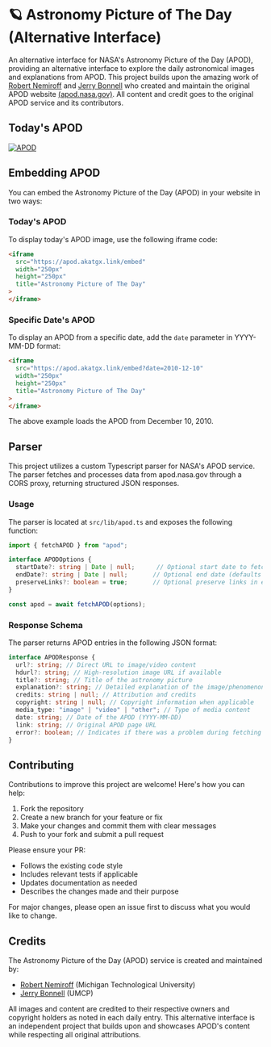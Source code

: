 # 🪐 Astronomy Picture of The Day (Alternative Interface)

An alternative interface for NASA's Astronomy Picture of the Day (APOD), providing an alternative interface to explore the daily astronomical images and explanations from APOD. This project builds upon the amazing work of [Robert Nemiroff](http://www.phy.mtu.edu/faculty/Nemiroff.html) and [Jerry Bonnell](https://apod.nasa.gov/htmltest/jbonnell/www/bonnell.html) who created and maintain the original APOD website [(apod.nasa.gov)](https://apod.nasa.gov). All content and credit goes to the original APOD service and its contributors.

## Today's APOD

[![APOD](https://apod.nasa.gov/apod/calendar/today.jpg)](https://apod.akatgx.link)

## Embedding APOD

You can embed the Astronomy Picture of the Day (APOD) in your website in two ways:

### Today's APOD

To display today's APOD image, use the following iframe code:

```html
<iframe
  src="https://apod.akatgx.link/embed"
  width="250px"
  height="250px"
  title="Astronomy Picture of The Day"
>
</iframe>
```

### Specific Date's APOD

To display an APOD from a specific date, add the `date` parameter in YYYY-MM-DD format:

```html
<iframe
  src="https://apod.akatgx.link/embed?date=2010-12-10"
  width="250px"
  height="250px"
  title="Astronomy Picture of The Day"
>
</iframe>
```

The above example loads the APOD from December 10, 2010.

## Parser

This project utilizes a custom Typescript parser for NASA's APOD service. The parser fetches and processes data from apod.nasa.gov through a CORS proxy, returning structured JSON responses.

### Usage

The parser is located at `src/lib/apod.ts` and exposes the following function:

```typescript
import { fetchAPOD } from "apod";

interface APODOptions {
  startDate?: string | Date | null;      // Optional start date to fetch from (by default returns the latest apod)
  endDate?: string | Date | null;       // Optional end date (defaults to start date)
  preserveLinks?: boolean = true;       // Optional preserve links in explanations (defaults to true)
}

const apod = await fetchAPOD(options);
```

### Response Schema

The parser returns APOD entries in the following JSON format:

```typescript
interface APODResponse {
  url?: string; // Direct URL to image/video content
  hdurl?: string; // High-resolution image URL if available
  title?: string; // Title of the astronomy picture
  explanation?: string; // Detailed explanation of the image/phenomenon
  credits: string | null; // Attribution and credits
  copyright: string | null; // Copyright information when applicable
  media_type: "image" | "video" | "other"; // Type of media content
  date: string; // Date of the APOD (YYYY-MM-DD)
  link: string; // Original APOD page URL
  error?: boolean; // Indicates if there was a problem during fetching or parsing
}
```
## Contributing

Contributions to improve this project are welcome! Here's how you can help:

1. Fork the repository
2. Create a new branch for your feature or fix
3. Make your changes and commit them with clear messages
4. Push to your fork and submit a pull request

Please ensure your PR:
- Follows the existing code style
- Includes relevant tests if applicable
- Updates documentation as needed
- Describes the changes made and their purpose

For major changes, please open an issue first to discuss what you would like to change.


## Credits

The Astronomy Picture of the Day (APOD) service is created and maintained by:

- [Robert Nemiroff](http://www.phy.mtu.edu/faculty/Nemiroff.html) (Michigan Technological University)
- [Jerry Bonnell](https://apod.nasa.gov/htmltest/jbonnell/www/bonnell.html) (UMCP)

All images and content are credited to their respective owners and copyright holders as noted in each daily entry. This alternative interface is an independent project that builds upon and showcases APOD's content while respecting all original attributions.
